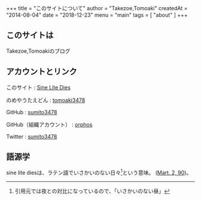 +++
title = "このサイトについて"
author = "Takezoe,Tomoaki"
createdAt = "2014-08-04"
date = "2018-12-23"
menu = "main"
tags = [
  "about"
]
+++

## このサイトは
Takezoe,Tomoakiのブログ

## アカウントとリンク
このサイト
:    [Sine Lite Dies](https://sld.res.ac/)

のめやうたえどん
:    [tomoaki3478](https:/mstdn.res.ac/@tomoaki3478)

GitHub
:    [sumito3478](https://github.com/sumito3478)

GitHub（組織アカウント）
:    [orphos](https://github.com/orphos)

Twitter
:    [sumito3478](https://twitter.com/sumito3478)

## 語源学

sine lite diesは、ラテン語でいさかいのない日々[^1]という意味。
([Mart. 2, 90](https://la.wikisource.org/wiki/Epigrammaton_liber_II#XC))。

[^1]: 引用元では夜との対比になっているので、「いさかいのない昼」
